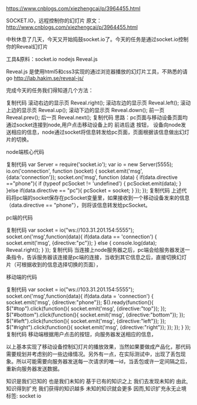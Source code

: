 https://www.cnblogs.com/xiezhengcai/p/3964455.html

SOCKET.IO，远程控制你的幻灯片
   原文：http://www.cnblogs.com/xiezhengcai/p/3964455.html

中秋休息了几天，今天又开始捣鼓socket.io了。今天的任务是通过socket.io控制你的Reveal幻灯片

工具&原料：socket.io   nodejs  Reveal.js


Reveal.js 是使用html5和css3实现的通过浏览器播放的幻灯片工具，不熟悉的请go http://lab.hakim.se/reveal-js/

完成今天的任务我们得知道几个方法：

复制代码
滚动右边的显示页
Reveal.right();
滚动左边的显示页
Reveal.left();
滚动上边的显示页
Reveal.up();
滚动下边的显示页
Reveal.down();
前一页
Reveal.prev();
后一页
Reveal.next();
复制代码
思路：pc页面与移动设备页面均通过socket连接到node,用户点击移动设备上的 前进后退 按钮， 设备向node发送相应的信息，node通过socket将信息转发给pc页面，页面根据该信息做出幻灯片的切换。

node端核心代码

复制代码
var Server = require('socket.io');
var io = new Server(5555);
io.on('connection', function (socket) {
    socket.emit('msg',{data:'connection'});
    socket.on('msg', function (data) {
        if(data.directive =="phone"){
            if (typeof pcSocket != 'undefined') {
              pcSocket.emit(data);
            }
        }else if(data.directive == "pc"){
            pcSocket = socket;
        }
    });
});
复制代码
上述代码将pc端的socket保存在pcSocket变量里，如果接收到一个移动设备发来的信息（data.directive == "phone"），则将该信息转发给pcSocket。

pc端的代码

复制代码
var socket = io("ws://103.31.201.154:5555");
socket.on('msg',function(data){
    if(data.data == 'connection') {
        socket.emit('msg', {directive:"pc"});
    } else {
        console.log(data);
        Reveal.right();
    }
});
复制代码
当连接上node服务器之后，pc端会给服务器发送一条指令，告诉服务器该连接是pc端的连接，当收到其它信息之后，直接切换幻灯片（可根据收到的信息选择切换的页面），

 

移动端的代码

复制代码
var socket = io("ws://103.31.201.154:5555");
socket.on('msg',function(data){
    if(data.data = 'connection') {
        socket.emit('msg', {directive:"phone"});
        $().ready(function(){
            $("#top").click(function(){
                socket.emit('msg', {directive:"top"});
            });
            $("#bottom").click(function(){
                socket.emit('msg', {directive:"bottom"});
            });
            $("#left").click(function(){
                socket.emit('msg', {directive:"left"});
            });
            $("#right").click(function(){
                socket.emit('msg', {directive:"right"});
            });
        });
    }
});
复制代码
移动端根据用户点击的按钮，向服务器发送相应的信息，

 

以上基本实现了移动设备控制幻灯片的播放效果，当然如果要做成产品化，那代码需要规划并考虑别的一些边缘情况。另外有一点，在实际测试中，出现了丢包现象。所以可能需要向服务器发送每一次请求的唯一id，当丢包或许一定间隔之后，重新向服务器发送数据。

 

知识是我们已知的 也是我们未知的 基于已有的知识之上 我们去发现未知的 由此,知识得到扩充 我们获得的知识越多 未知的知识就会更多 因而,知识扩充永无止境
标签: socket io